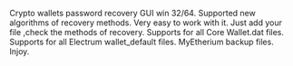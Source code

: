 Crypto wallets password recovery GUI win 32/64.
Supported new algorithms of recovery methods.
Very easy to work with it.
Just add your file ,check the methods of recovery.
Supports for all Core Wallet.dat files.
Supports for all Electrum wallet_default files.
MyEtherium backup files.
Injoy.
